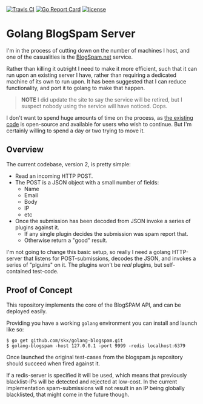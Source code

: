 [![Travis CI](https://img.shields.io/travis/skx/golang-blogspam/master.svg?style=flat-square)](https://travis-ci.org/skx/golang-blogspam)
[![Go Report Card](https://goreportcard.com/badge/github.com/skx/golang-blogspam)](https://goreportcard.com/report/github.com/skx/golang-blogspam)
[![license](https://img.shields.io/github/license/skx/golang-blogspam.svg)](https://github.com/skx/golang-blogspam/blob/master/LICENSE)


# Golang BlogSpam Server

I'm in the process of cutting down on the number of machines I host,
and one of the casualities is the [BlogSpam.net](https://blogspam.net/) service.

Rather than killing it outright I need to make it more efficient, such
that it can run upon an existing server I have, rather than requiring a dedicated machine of its own to run upon.  It has been suggested that I can reduce functionality, and port it to golang to make that happen.

> **NOTE** I did update the site to say the service will be retired, but I suspect nobody using the service will have noticed.  Oops.

I don't want to spend huge amounts of time on the process, as [the
existing code](https://github.com/skx/blogspam.js) is open-source and
available for users who wish to continue.  But I'm certainly willing to
spend a day or two trying to move it.

## Overview

The current codebase, version 2, is pretty simple:

* Read an incoming HTTP POST.
* The POST is a JSON object with a small number of fields:
    * Name
    * Email
    * Body
    * IP
    * etc
* Once the submission has been decoded from JSON invoke a series of plugins against it.
    * If any single plugin decides the submission was spam report that.
    * Otherwise return a "good" result.

I'm not going to change this basic setup, so really I need a golang HTTP-server that listens for POST-submissions, decodes the JSON, and invokes a series of "plguins" on it.  The plugins won't be _real_ plugins, but self-contained test-code.


## Proof of Concept

This repository implements the core of the BlogSPAM API, and can be deployed
easily.

Providing you have a working `golang` environment you can install and
launch like so:

    $ go get github.com/skx/golang-blogspam.git
    $ golang-blogspam -host 127.0.0.1 -port 9999 -redis localhost:6379

Once launched the original test-cases from the blogspam.js repository
should succeed when fired against it.

If a redis-server is specified it will be used, which means that previously
blacklist-IPs will be detected and rejected at low-cost.  In the current
implementation spam-submissions will not result in an IP being globally
blacklisted, that might come in the future though.

